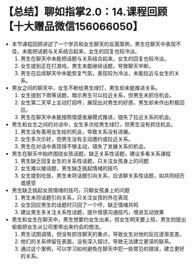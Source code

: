 # 【总结】聊如指掌2.0：14.课程回顾【十大赠品微信156066050】

-   本节课程回顾讲述了一个学员和女生聊天的反面案例，男生在聊天中表现不佳，未能把话题与关系结合起来，女生的回复也较冷淡。
    1.  男生在聊天中未能把话题与关系结合起来，女生的回复也较冷淡。
    2.  女生提到正在打游戏，男生未能继续话题，导致聊天中断。
    3.  男生在后续聊天中未能恢复气氛，表现较为冷淡，未能拉近与女生的关系。
-   男女之间的聊天中，女生不断给男生绿灯，男生却未能推进关系。
    1.  女生提到下雨等话题，暗示男生可以拉近关系，但男生未抓住机会。
    2.  女生第二天早上主动打招呼，展现出对男生的好感，男生却未作出积极回应。
    3.  男生在聊天中未能按照情感发展模式推进，错失了拉近关系的机会。
-   男生和女生之间的对话中，女生多次给男生绿灯，但男生没有抓住机会。
    1.  男生没有善用女生给的机会，导致关系没有进展。
    2.  女生多次示好，但男生没有主动邀约或拉近关系。
    3.  男生在对话中表现得不够主动，错失了发展关系的机会。
-   男生在聊天中始终围绕女孩话题，缺乏关系性话题，建议多看关系课程
    1.  男生缺乏回复女生的关系性话题，只关注女孩身上的问题
    2.  女生难以接话题，男生缺乏挑起情绪的技巧
    3.  女生提到吃饭，男生未将话题引向关系，应该聊关系性话题，如共同经历或感受
-   男生缺乏挑起女孩情绪的技巧，只聊女孩身上的问题
    1.  男生未将话题引向关系，只关注女孩的外在表现
    2.  女生回应男生的话题时只回了一个哼，缺乏情绪共鸣
    3.  建议男生多关注关系性话题，提升情感沟通技巧，增进互动效果
-   男生和女生在聊天中，男生想要约女生出来，但女生明天要上班，男生则提出偷偷把女生从公司里带出来约会的想法。
    1.  男生试图调情，但没有抓住聊天的重点，导致女生对他的反应逐渐变差。
    2.  他们的关系停留在表面，没有深入探讨，导致无法建立更深的联系。
    3.  通过这个案例，可以学习如何避免在聊天中犯一些常见的错误，建立更好的关系。